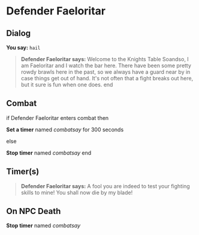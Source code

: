 # Defender Faeloritar


## Dialog

**You say:** `hail`



>**Defender Faeloritar says:** Welcome to the Knights Table Soandso, I am Faeloritar and I watch the bar here. There have been some pretty rowdy brawls here in the past, so we always have a guard near by in case things get out of hand. It's not often that a fight breaks out here, but it sure is fun when one does.
end



## Combat

if Defender Faeloritar enters combat  then


**Set a timer** named *combatsay* for 300 seconds

else


**Stop timer** named *combatsay*
end



## Timer(s)

>**Defender Faeloritar says:** A fool you are indeed to test your fighting skills to mine!  You shall now die by my blade!


## On NPC Death

**Stop timer** named *combatsay*